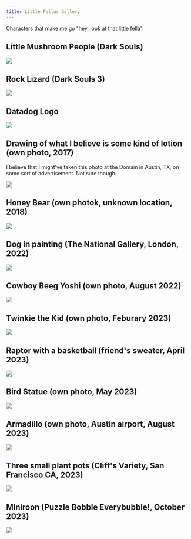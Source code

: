 ```yaml
---
title: Little Fellas Gallery
---
```


Characters that make me go "hey, look at that little fella".

## Little Mushroom People (Dark Souls)
![](https://darksouls.wiki.fextralife.com/file/Dark-Souls/small_mushroom_people_enemy_dark_soul.jpg)

## Rock Lizard (Dark Souls 3)
![](https://darksouls3.wiki.fextralife.com/file/Dark-Souls-3/rock-lizard-enemies-dark-souls-3-wiki-guide.jpg)

## Datadog Logo

![](https://i.imgur.com/pkdTQah.png)

## Drawing of what I believe is some kind of lotion (own photo, 2017)

I believe that I might've taken this photo at the Domain in Austin, TX, on some sort of advertisement. Not sure though.

![](https://i.imgur.com/v4WcKEs.png)

## Honey Bear (own photok, unknown location, 2018)

![](https://i.imgur.com/VdpeUrn.png)

## Dog in painting (The National Gallery, London, 2022)
![](https://i.imgur.com/SZsvyJm.png)

## Cowboy Beeg Yoshi (own photo, August 2022)
![](https://i.imgur.com/z2f01NK.png)

## Twinkie the Kid (own photo, Feburary 2023)
![](https://i.imgur.com/NAfrlPk.png)

## Raptor with a basketball (friend's sweater, April 2023)
![](https://i.imgur.com/ZvXYUgv.jpg)

## Bird Statue (own photo, May 2023)

![](https://i.imgur.com/LC8d1jQ.png)

## Armadillo (own photo, Austin airport, August 2023)
![](https://i.imgur.com/RqLeiIB.png)

## Three small plant pots (Cliff's Variety, San Francisco CA, 2023)
![](https://i.imgur.com/TvhvXRg.png)

## Miniroon (Puzzle Bobble Everybubble!, October 2023)
![](https://i.imgur.com/cszW2Us.png)
